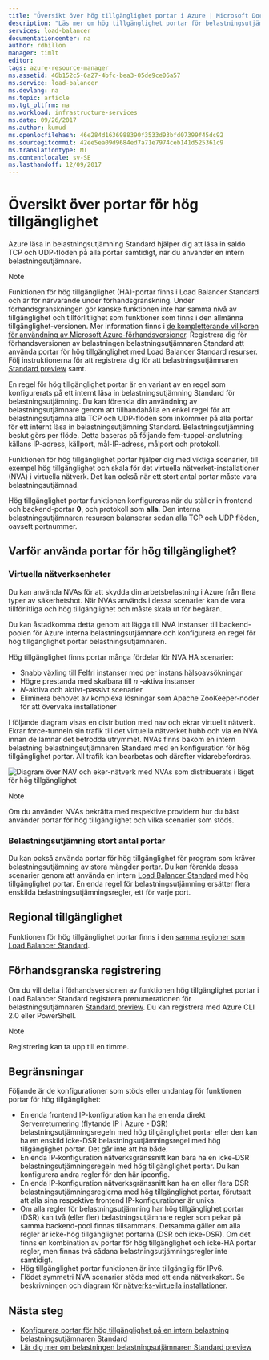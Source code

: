 ```yaml
---
title: "Översikt över hög tillgänglighet portar i Azure | Microsoft Docs"
description: "Läs mer om hög tillgänglighet portar för belastningsutjämning på en intern belastningsutjämnare."
services: load-balancer
documentationcenter: na
author: rdhillon
manager: timlt
editor: 
tags: azure-resource-manager
ms.assetid: 46b152c5-6a27-4bfc-bea3-05de9ce06a57
ms.service: load-balancer
ms.devlang: na
ms.topic: article
ms.tgt_pltfrm: na
ms.workload: infrastructure-services
ms.date: 09/26/2017
ms.author: kumud
ms.openlocfilehash: 46e284d1636988390f3533d93bfd07399f45dc92
ms.sourcegitcommit: 42ee5ea09d9684ed7a71e7974ceb141d525361c9
ms.translationtype: MT
ms.contentlocale: sv-SE
ms.lasthandoff: 12/09/2017
---
```

# <a name="high-availability-ports-overview"></a>Översikt över portar för hög tillgänglighet

Azure läsa in belastningsutjämning Standard hjälper dig att läsa in saldo TCP och UDP-flöden på alla portar samtidigt, när du använder en intern belastningsutjämnare. 

>[!NOTE]
> Funktionen för hög tillgänglighet (HA)-portar finns i Load Balancer Standard och är för närvarande under förhandsgranskning. Under förhandsgranskningen gör kanske funktionen inte har samma nivå av tillgänglighet och tillförlitlighet som funktioner som finns i den allmänna tillgänglighet-versionen. Mer information finns i [de kompletterande villkoren för användning av Microsoft Azure-förhandsversioner](https://azure.microsoft.com/support/legal/preview-supplemental-terms/). Registrera dig för förhandsversionen av belastningen belastningsutjämnaren Standard att använda portar för hög tillgänglighet med Load Balancer Standard resurser. Följ instruktionerna för att registrera dig för att belastningsutjämnaren [Standard preview](https://aka.ms/lbpreview#preview-sign-up) samt.

En regel för hög tillgänglighet portar är en variant av en regel som konfigurerats på ett internt läsa in belastningsutjämning Standard för belastningsutjämning. Du kan förenkla din användning av belastningsutjämnare genom att tillhandahålla en enkel regel för att belastningsutjämna alla TCP och UDP-flöden som inkommer på alla portar för ett internt läsa in belastningsutjämning Standard. Belastningsutjämning beslut görs per flöde. Detta baseras på följande fem-tuppel-anslutning: källans IP-adress, källport, mål-IP-adress, målport och protokoll.

Funktionen för hög tillgänglighet portar hjälper dig med viktiga scenarier, till exempel hög tillgänglighet och skala för det virtuella nätverket-installationer (NVA) i virtuella nätverk. Det kan också när ett stort antal portar måste vara belastningsutjämnad. 

Hög tillgänglighet portar funktionen konfigureras när du ställer in frontend och backend-portar **0**, och protokoll som **alla**. Den interna belastningsutjämnaren resursen balanserar sedan alla TCP och UDP flöden, oavsett portnummer.

## <a name="why-use-ha-ports"></a>Varför använda portar för hög tillgänglighet?

### <a name="nva"></a>Virtuella nätverksenheter

Du kan använda NVAs för att skydda din arbetsbelastning i Azure från flera typer av säkerhetshot. När NVAs används i dessa scenarier kan de vara tillförlitliga och hög tillgänglighet och måste skala ut för begäran.

Du kan åstadkomma detta genom att lägga till NVA instanser till backend-poolen för Azure interna belastningsutjämnare och konfigurera en regel för hög tillgänglighet portar belastningsutjämnaren.

Hög tillgänglighet finns portar många fördelar för NVA HA scenarier:
- Snabb växling till Felfri instanser med per instans hälsoavsökningar
- Högre prestanda med skalbara till  *n* -aktiva instanser
- *N*-aktiva och aktivt-passivt scenarier
- Eliminera behovet av komplexa lösningar som Apache ZooKeeper-noder för att övervaka installationer

I följande diagram visas en distribution med nav och ekrar virtuellt nätverk. Ekrar force-tunneln sin trafik till det virtuella nätverket hubb och via en NVA innan de lämnar det betrodda utrymmet. NVAs finns bakom en intern belastning belastningsutjämnaren Standard med en konfiguration för hög tillgänglighet portar. All trafik kan bearbetas och därefter vidarebefordras.

![Diagram över NAV och eker-nätverk med NVAs som distribuerats i läget för hög tillgänglighet](./media/load-balancer-ha-ports-overview/nvaha.png)

>[!NOTE]
> Om du använder NVAs bekräfta med respektive providern hur du bäst använder portar för hög tillgänglighet och vilka scenarier som stöds.

### <a name="load-balancing-large-numbers-of-ports"></a>Belastningsutjämning stort antal portar

Du kan också använda portar för hög tillgänglighet för program som kräver belastningsutjämning av stora mängder portar. Du kan förenkla dessa scenarier genom att använda en intern [Load Balancer Standard](https://aka.ms/lbpreview) med hög tillgänglighet portar. En enda regel för belastningsutjämning ersätter flera enskilda belastningsutjämningsregler, ett för varje port.

## <a name="region-availability"></a>Regional tillgänglighet

Funktionen för hög tillgänglighet portar finns i den [samma regioner som Load Balancer Standard](https://aka.ms/lbpreview#region-availability).  

## <a name="preview-sign-up"></a>Förhandsgranska registrering

Om du vill delta i förhandsversionen av funktionen hög tillgänglighet portar i Load Balancer Standard registrera prenumerationen för belastningsutjämnaren [Standard preview](https://aka.ms/lbpreview#preview-sign-up). Du kan registrera med Azure CLI 2.0 eller PowerShell.

>[!NOTE]
>Registrering kan ta upp till en timme.

## <a name="limitations"></a>Begränsningar

Följande är de konfigurationer som stöds eller undantag för funktionen portar för hög tillgänglighet:

- En enda frontend IP-konfiguration kan ha en enda direkt Serverreturnering (flytande IP i Azure - DSR) belastningsutjämningsregeln med hög tillgänglighet portar eller den kan ha en enskild icke-DSR belastningsutjämningsregel med hög tillgänglighet portar. Det går inte att ha både.
- En enda IP-konfiguration nätverksgränssnitt kan bara ha en icke-DSR belastningsutjämningsregeln med hög tillgänglighet portar. Du kan konfigurera andra regler för den här ipconfig.
- En enda IP-konfiguration nätverksgränssnitt kan ha en eller flera DSR belastningsutjämningsreglerna med hög tillgänglighet portar, förutsatt att alla sina respektive frontend IP-konfigurationer är unika.
- Om alla regler för belastningsutjämning har hög tillgänglighet portar (DSR) kan två (eller fler) belastningsutjämnare regler som pekar på samma backend-pool finnas tillsammans. Detsamma gäller om alla regler är icke-hög tillgänglighet portarna (DSR och icke-DSR). Om det finns en kombination av portar för hög tillgänglighet och icke-HA portar regler, men finnas två sådana belastningsutjämningsregler inte samtidigt.
- Hög tillgänglighet portar funktionen är inte tillgänglig för IPv6.
- Flödet symmetri NVA scenarier stöds med ett enda nätverkskort. Se beskrivningen och diagram för [nätverks-virtuella installationer](#nva). 



## <a name="next-steps"></a>Nästa steg

- [Konfigurera portar för hög tillgänglighet på en intern belastning belastningsutjämnaren Standard](load-balancer-configure-ha-ports.md)
- [Lär dig mer om belastningen belastningsutjämnaren Standard preview](https://aka.ms/lbpreview)

